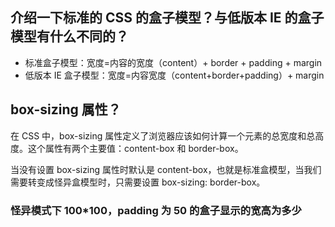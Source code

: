 ## 介绍一下标准的 CSS 的盒子模型？与低版本 IE 的盒子模型有什么不同的？

- 标准盒子模型：宽度=内容的宽度（content）+ border + padding + margin
- 低版本 IE 盒子模型：宽度=内容宽度（content+border+padding）+ margin

## box-sizing 属性？

在 CSS 中，box-sizing 属性定义了浏览器应该如何计算一个元素的总宽度和总高度。这个属性有两个主要值：content-box 和 border-box。

当没有设置 box-sizing 属性时默认是 content-box，也就是标准盒模型，当我们需要转变成怪异盒模型时，只需要设置 box-sizing: border-box。

### 怪异模式下 100\*100，padding 为 50 的盒子显示的宽高为多少
